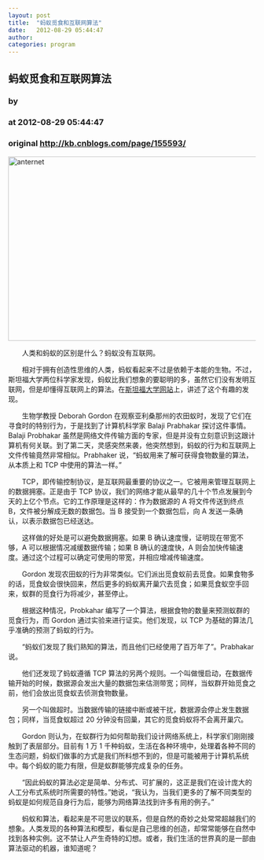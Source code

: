 ```yaml
---
layout: post
title:  "蚂蚁觅食和互联网算法"
date:   2012-08-29 05:44:47
author: 
categories: program
---
```


## 蚂蚁觅食和互联网算法
### by 
### at 2012-08-29 05:44:47
### original <http://kb.cnblogs.com/page/155593/>

<p><a><img style="display:block;margin-left:auto;margin-right:auto" src="http://pic004.cnblogs.com/news/201208/20120828_135741_1.jpg" alt="anternet" width="600" height="375" border="0"></a></p><p>　　人类和蚂蚁的区别是什么？蚂蚁没有互联网。</p><p>　　相对于拥有创造性思维的人类，蚂蚁看起来不过是依赖于本能的生物。不过，斯坦福大学两位科学家发现，蚂蚁比我们想象的要聪明的多，虽然它们没有发明互联网，但是却懂得互联网上的算法。在<a href="http://engineering.stanford.edu/news/stanford-biologist-computer-scientist-discover-anternet">斯坦福大学网站</a>上，讲述了这个有趣的发现。</p><p>　　生物学教授 Deborah Gordon 在观察亚利桑那州的农田蚁时，发现了它们在寻食时的特别行为，于是找到了计算机科学家 Balaji Prabhakar 探讨这件事情。Balaji Probhakar 虽然是网络文件传输方面的专家，但是并没有立刻意识到这跟计算机有何关联。到了第二天，灵感突然来袭，他突然想到，蚂蚁的行为和互联网上文件传输竟然非常相似。Prabhaker 说，“蚂蚁用来了解可获得食物数量的算法，从本质上和 TCP 中使用的算法一样。”</p><p>　　TCP，即传输控制协议，是互联网最重要的协议之一。它被用来管理互联网上的数据拥塞。正是由于 TCP 协议，我们的网络才能从最早的几十个节点发展到今天的上亿个节点。它的工作原理是这样的：作为数据源的 A 将文件传送到终点 B，文件被分解成无数的数据包。当 B 接受到一个数据包后，向 A 发送一条确认，以表示数据包已经送达。</p><p>　　这样做的好处是可以避免数据拥塞。如果 B 确认速度慢，证明现在带宽不够，A 可以根据情况减缓数据传输；如果 B 确认的速度快，A 则会加快传输速度。通过这个过程可以确定可使用的带宽，并相应增减传输速度。</p><p>　　Gordon 发现农田蚁的行为非常类似。它们派出觅食蚁前去觅食。如果食物多的话，觅食蚁会很快回来，然后更多的蚂蚁离开巢穴去觅食；如果觅食蚁空手回来，蚁群的觅食行为将减少，甚至停止。</p><p>　　根据这种情况，Probkahar 编写了一个算法，根据食物的数量来预测蚁群的觅食行为，而 Gordon 通过实验来进行证实。他们发现，以 TCP 为基础的算法几乎准确的预测了蚂蚁的行为。</p><p>　　“蚂蚁们发现了我们熟知的算法，而且他们已经使用了百万年了”。Prabhakar 说。</p><p>　　他们还发现了蚂蚁遵循 TCP 算法的另两个规则。一个叫做慢启动，在数据传输开始的时候，数据源会发出大量的数据包来估测带宽；同样，当蚁群开始觅食之前，他们会放出觅食蚁去侦测食物数量。</p><p>　　另一个叫做超时。当数据传输的链接中断或被干扰，数据源会停止发生数据包；同样，当觅食蚁超过 20 分钟没有回巢，其它的觅食蚂蚁将不会离开巢穴。</p><p>　　Gordon 则认为，在蚁群行为如何帮助我们设计网络系统上，科学家们刚刚接触到了表层部分。目前有 1 万 1 千种蚂蚁，生活在各种环境中，处理着各种不同的生态问题，蚂蚁们做事的方式是我们所料想不到的，但是可能被用于计算机系统中。每个蚂蚁的能力有限，但是蚁群能够完成复杂的任务。</p><p>　　“因此蚂蚁的算法必定是简单、分布式、可扩展的，这正是我们在设计庞大的人工分布式系统时所需要的特性。”她说，“我认为，当我们更多的了解不同类型的蚂蚁是如何规范自身行为后，能够为网络算法找到许多有用的例子。”</p><p>　　蚂蚁和算法，看起来是不可思议的联系，但是自然的奇妙之处常常超越我们的想象。人类发现的各种算法和模型，看似是自己思维的创造，却常常能够在自然中找到各种实例。这不禁让人产生奇特的幻想。或者，我们生活的世界真的是一部由算法驱动的机器，谁知道呢？</p>